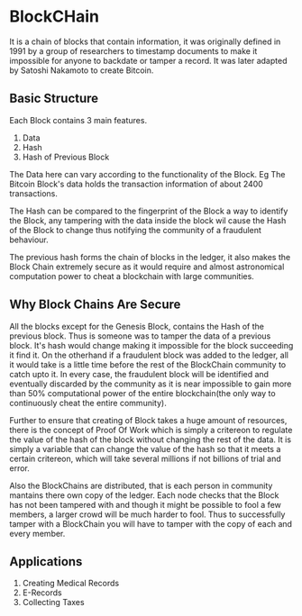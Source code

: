 # BlockCHain

It is a chain of blocks that contain information, it was originally defined in 1991 by a group of researchers to timestamp documents to make it impossible for anyone to backdate or tamper a record. It was later adapted by Satoshi Nakamoto to create Bitcoin. 

## Basic Structure

Each Block contains 3 main features.
1. Data
2. Hash
3. Hash of Previous Block

The Data here can vary according to the functionality of the Block. Eg The Bitcoin Block's data holds the transaction information of about 2400 transactions.

The Hash can be compared to the fingerprint of the Block a way to identify the Block, any tampering with the data inside the block wil cause the Hash of the Block to change thus notifying the community of a fraudulent behaviour. 

The previous hash forms the chain of blocks in the ledger, it also makes the Block Chain extremely secure as it would require and almost astronomical computation power to cheat a blockchain with large communities. 


## Why Block Chains Are Secure

All the blocks except for the Genesis Block, contains the Hash of the previous block. Thus is someone was to tamper the data of a previous block. It's hash would change making it impossible for the block succeeding it find it. On the otherhand if a fraudulent block was added to the ledger, all it would take is a little time before the rest of the BlockChain community to catch upto it. In every case, the fraudulent block will be identified and eventually discarded by the community as it is near impossible to gain more than 50% computational power of the entire blockchain(the only way to continuously cheat the entire community).

Further to ensure that creating of Block takes a huge amount of resources, there is the concept of Proof Of Work which is simply a critereon to regulate the value of the hash of the block without changing the rest of the data. It is simply a variable that can change the value of the hash so that it meets a certain critereon, which will take several millions if not billions of trial and error.

Also the BlockChains are distributed, that is each person in community mantains there own copy of the ledger. Each node checks that the Block has not been tampered with and though it might be possible to fool a few members, a larger crowd will be much harder to fool. Thus to successfully tamper with a BlockChain you will have to tamper with the copy of each and every member.

## Applications

1. Creating Medical Records
2. E-Records
3. Collecting Taxes